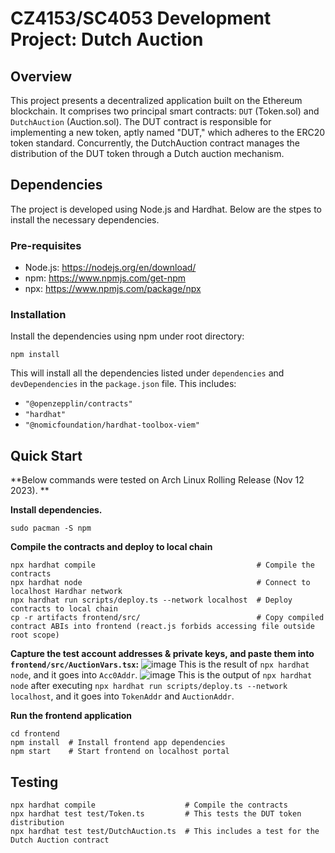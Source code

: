 # CZ4153/SC4053 Development Project: Dutch Auction

## Overview

This project presents a decentralized application built on the Ethereum blockchain. It comprises two principal smart contracts: `DUT` (Token.sol) and `DutchAuction` (Auction.sol). The DUT contract is responsible for implementing a new token, aptly named "DUT," which adheres to the ERC20 token standard. Concurrently, the DutchAuction contract manages the distribution of the DUT token through a Dutch auction mechanism.

## Dependencies

The project is developed using Node.js and Hardhat. Below are the stpes to install the necessary dependencies.

### Pre-requisites

+ Node.js: https://nodejs.org/en/download/
+ npm: https://www.npmjs.com/get-npm
+ npx: https://www.npmjs.com/package/npx

### Installation

Install the dependencies using npm under root directory:
```shell
npm install
```

This will install all the dependencies listed under `dependencies` and `devDependencies` in the `package.json` file. This includes:
+ `"@openzepplin/contracts"`
+ `"hardhat"`
+ `"@nomicfoundation/hardhat-toolbox-viem"`

## Quick Start
**Below commands were tested on Arch Linux Rolling Release (Nov 12 2023). **

**Install dependencies.**
```shell
sudo pacman -S npm
```
**Compile the contracts and deploy to local chain**
```shell
npx hardhat compile                                    # Compile the contracts
npx hardhat node                                       # Connect to localhost Hardhar network
npx hardhat run scripts/deploy.ts --network localhost  # Deploy contracts to local chain
cp -r artifacts frontend/src/                          # Copy compiled contract ABIs into frontend (react.js forbids accessing file outside root scope)
```

**Capture the test account addresses & private keys, and paste them into `frontend/src/AuctionVars.tsx`:**
![image](https://github.com/xade93/bruh/assets/24752033/f839f002-03e9-40a6-9757-6311e4be5259)
This is the result of `npx hardhat node`, and it goes into `Acc0Addr`.
![image](https://github.com/xade93/bruh/assets/24752033/ad9e4aa6-307e-4e25-a600-6f14393a9669)
This is the output of `npx hardhat node` after executing `npx hardhat run scripts/deploy.ts --network localhost`, and it goes into `TokenAddr` and `AuctionAddr`.

**Run the frontend application**
```shell
cd frontend
npm install  # Install frontend app dependencies
npm start    # Start frontend on localhost portal
```

## Testing

```shell
npx hardhat compile                    # Compile the contracts
npx hardhat test test/Token.ts         # This tests the DUT token distribution
npx hardhat test test/DutchAuction.ts  # This includes a test for the Dutch Auction contract
```
